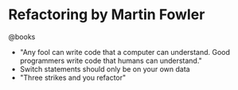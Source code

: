 # Refactoring by Martin Fowler
@books 


* "Any fool can write code that a computer can understand. Good programmers write code that humans can understand."
* Switch statements should only be on your own data
* "Three strikes and you refactor"



